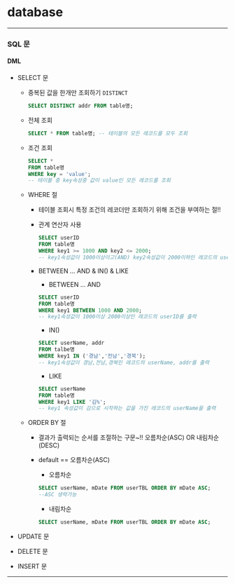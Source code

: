# database

---

### SQL 문

#### DML

- SELECT 문

  - 중복된 값을 한개만 조회하기 `DISTINCT`

    ```sql
    SELECT DISTINCT addr FROM table명;
    ```

    

  - 전체 조회

    ```sql
    SELECT * FROM table명; -- 테이블의 모든 레코드를 모두 조회
    ```

    

  - 조건 조회

    ```sql
    SELECT *
    FROM table명
    WHERE key = 'value';
    -- 테이블 중 key속성중 값이 value인 모든 레코드를 조회
    ```

  - WHERE 절

    - 테이블 조회시 특정 조건의 레코더만 조회하기 위해 조건을 부여하는 절!!

    - 관계 연산자 사용 

      ```sql
      SELECT userID 
      FROM table명
      WHERE key1 >= 1000 AND key2 <= 2000;
      -- key1속성값이 1000이상이고(AND) key2속성값이 2000이하인 레코드의 userID를 출력
      ```

    - BETWEEN ... AND  &  IN() & LIKE

      - BETWEEN ... AND

      ```sql
      SELECT userID 
      FROM table명
      WHERE key1 BETWEEN 1000 AND 2000;
      -- key1속성값이 1000이상 2000이상인 레코드의 userID를 출력
      ```

      - IN()

      ```sql
      SELECT userName, addr
      FROM talbe명
      WHERE key1 IN ('경남','전남','경북');
      -- key1속성값이 경남,전남,경북인 레코드의 userName, addr를 출력
      ```

      - LIKE

      ```sql
      SELECT userName
      FROM table명
      WHERE key1 LIKE '김%';
      -- key1 속성값이 김으로 시작하는 값을 가진 레코드의 userName을 출력
      ```

  - ORDER BY 절

    - 결과가 출력되는 순서를 조절하는 구문~!! 오름차순(ASC) OR 내림차순(DESC)

    - default == 오름차순(ASC)

      - 오름차순

      ```sql
      SELECT userName, mDate FROM userTBL ORDER BY mDate ASC;
      --ASC 생략가능
      ```

      - 내림차순

      ```sql
      SELECT userName, mDate FROM userTBL ORDER BY mDate ASC;
      ```

      

- UPDATE 문
- DELETE 문
- INSERT 문



---



